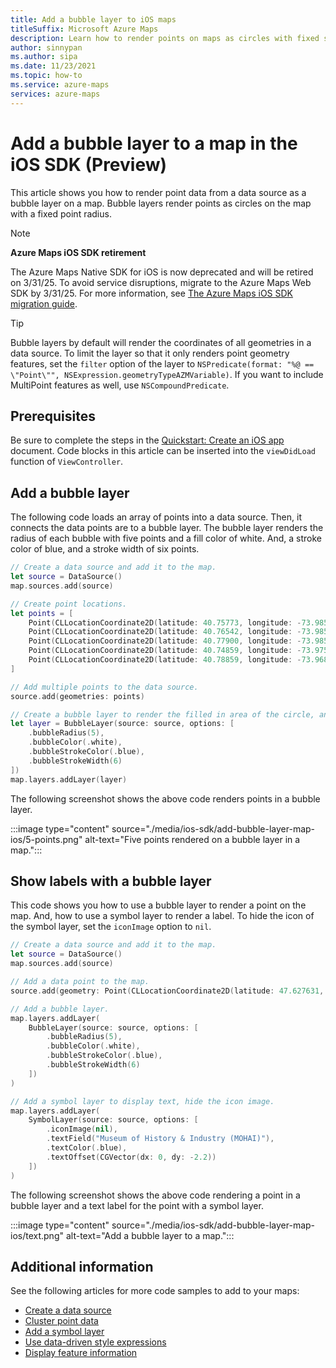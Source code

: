 ```yaml
---
title: Add a bubble layer to iOS maps
titleSuffix: Microsoft Azure Maps
description: Learn how to render points on maps as circles with fixed sizes. See how to use the Azure Maps iOS SDK to add and customize bubble layers for this purpose.
author: sinnypan
ms.author: sipa
ms.date: 11/23/2021
ms.topic: how-to
ms.service: azure-maps
services: azure-maps
---
```


# Add a bubble layer to a map in the iOS SDK (Preview)

This article shows you how to render point data from a data source as a bubble layer on a map. Bubble layers render points as circles on the map with a fixed point radius.

> [!NOTE]
>
> **Azure Maps iOS SDK retirement**
>
> The Azure Maps Native SDK for iOS is now deprecated and will be retired on 3/31/25. To avoid service disruptions, migrate to the Azure Maps Web SDK by 3/31/25. For more information, see [The Azure Maps iOS SDK migration guide](ios-sdk-migration-guide.md).

> [!TIP]
> Bubble layers by default will render the coordinates of all geometries in a data source. To limit the layer so that it only renders point geometry features, set the `filter` option of the layer to `NSPredicate(format: "%@ == \"Point\"", NSExpression.geometryTypeAZMVariable)`. If you want to include MultiPoint features as well, use `NSCompoundPredicate`.  

## Prerequisites

Be sure to complete the steps in the [Quickstart: Create an iOS app] document. Code blocks in this article can be inserted into the  `viewDidLoad` function of `ViewController`.

## Add a bubble layer

The following code loads an array of points into a data source. Then, it connects the data points are to a bubble layer. The bubble layer renders the radius of each bubble with five points and a fill color of white. And, a stroke color of blue, and a stroke width of six points.

```swift
// Create a data source and add it to the map.
let source = DataSource()
map.sources.add(source)

// Create point locations.
let points = [
    Point(CLLocationCoordinate2D(latitude: 40.75773, longitude: -73.985708)),
    Point(CLLocationCoordinate2D(latitude: 40.76542, longitude: -73.985600)),
    Point(CLLocationCoordinate2D(latitude: 40.77900, longitude: -73.985550)),
    Point(CLLocationCoordinate2D(latitude: 40.74859, longitude: -73.975550)),
    Point(CLLocationCoordinate2D(latitude: 40.78859, longitude: -73.968900))
]

// Add multiple points to the data source.
source.add(geometries: points)

// Create a bubble layer to render the filled in area of the circle, and add it to the map.
let layer = BubbleLayer(source: source, options: [
    .bubbleRadius(5),
    .bubbleColor(.white),
    .bubbleStrokeColor(.blue),
    .bubbleStrokeWidth(6)
])
map.layers.addLayer(layer)
```

The following screenshot shows the above code renders points in a bubble layer.

:::image type="content" source="./media/ios-sdk/add-bubble-layer-map-ios/5-points.png" alt-text="Five points rendered on a bubble layer in a map.":::

## Show labels with a bubble layer

This code shows you how to use a bubble layer to render a point on the map. And, how to use a symbol layer to render a label. To hide the icon of the symbol layer, set the `iconImage` option to `nil`.

```swift
// Create a data source and add it to the map.
let source = DataSource()
map.sources.add(source)

// Add a data point to the map.
source.add(geometry: Point(CLLocationCoordinate2D(latitude: 47.627631, longitude: -122.336641)))

// Add a bubble layer.
map.layers.addLayer(
    BubbleLayer(source: source, options: [
        .bubbleRadius(5),
        .bubbleColor(.white),
        .bubbleStrokeColor(.blue),
        .bubbleStrokeWidth(6)
    ])
)

// Add a symbol layer to display text, hide the icon image.
map.layers.addLayer(
    SymbolLayer(source: source, options: [
        .iconImage(nil),
        .textField("Museum of History & Industry (MOHAI)"),
        .textColor(.blue),
        .textOffset(CGVector(dx: 0, dy: -2.2))
    ])
)
```

The following screenshot shows the above code rendering a point in a bubble layer and a text label for the point with a symbol layer.

:::image type="content" source="./media/ios-sdk/add-bubble-layer-map-ios/text.png" alt-text="Add a bubble layer to a map.":::

## Additional information

See the following articles for more code samples to add to your maps:

- [Create a data source](create-data-source-ios-sdk.md)
- [Cluster point data](clustering-point-data-ios-sdk.md)
- [Add a symbol layer](add-symbol-layer-ios.md)
- [Use data-driven style expressions](data-driven-style-expressions-ios-sdk.md)
- [Display feature information](display-feature-information-ios-sdk.md)

[Quickstart: Create an iOS app]: quick-ios-app.md
